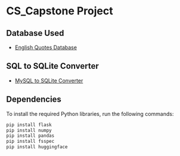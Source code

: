 # CS_Capstone Project

## Database Used
- [English Quotes Database](https://github.com/x16bkkamz6rkb78rzt7op/englishquotesdatabase/tree/master)

## SQL to SQLite Converter
- [MySQL to SQLite Converter](https://brunocassol.com/mysql2sqlite/)

## Dependencies
To install the required Python libraries, run the following commands:

```bash
pip install flask
pip install numpy
pip install pandas
pip install fsspec
pip install huggingface
